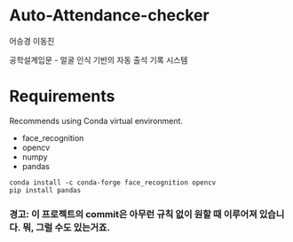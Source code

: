 ﻿# Auto-Attendance-checker

어승경 이동진

공학설계입문 - 얼굴 인식 기반의 자동 출석 기록 시스템

# Requirements

Recommends using Conda virtual environment.

- face_recognition
- opencv
- numpy
- pandas


```
conda install -c conda-forge face_recognition opencv
pip install pandas
```

### 경고: 이 프로젝트의 commit은 아무런 규칙 없이 원할 때 이루어져 있습니다. 뭐, 그럴 수도 있는거죠.
